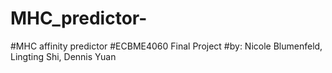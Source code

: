 # MHC_predictor-
#MHC affinity predictor 
#ECBME4060 Final Project
#by: Nicole Blumenfeld, Lingting Shi, Dennis Yuan
